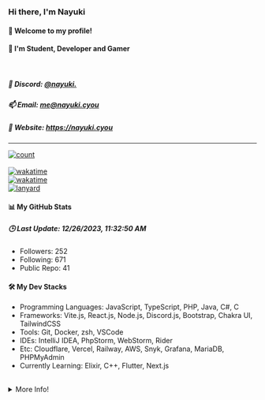 
<h3><b>Hi there, I'm Nayuki</b></h3>
<h4><b>👋 Welcome to my profile!</b></h4>
<h4>👀 I'm Student, Developer and Gamer</h4>

<br/>
<h5>🌻 Discord: <a href="https://discord.com/users/568093374662311956">@nayuki.</a></h5>
<h5>📫 Email: <a href="mailto:me@nayuki.cyou">me@nayuki.cyou</a></h5>
<h5>🔗 Website: <a href="https://nayuki.cyou">https://nayuki.cyou</a></h5>

<hr/>
<a href="#">
    <img alt="count" src="https://moe-counter.glitch.me/get/@MelidaZ?theme=rule34"/>
</a>
<br/>
<br/>
<a href="https://wakatime.com/@f0797c6d-4099-4a7f-947c-a8144dcd6348">
    <img alt="wakatime" src="https://wakatime.com/badge/user/f0797c6d-4099-4a7f-947c-a8144dcd6348.svg"/>
</a>
<br/>
<a href="https://user-badge.committers.top/thailand/Kuuuuuuuu">
    <img alt="wakatime" src="https://user-badge.committers.top/thailand/Kuuuuuuuu.svg"/>
</a>
<br/>
<a href="#">
    <img alt="lanyard" src="https://lanyard.cnrad.dev/api/568093374662311956"/>
</a>
<br/>
<h4>📊 My GitHub Stats</h4>
<h5><b>🕒 Last Update: 12/26/2023, 11:32:50 AM</b></h5>
<ul>
    <li>Followers: 252</li>
    <li>Following: 671</li>
    <li>Public Repo: 41</li>
</ul>
<h4>🛠️ My Dev Stacks</h4>
<ul>
    <li>Programming Languages: JavaScript, TypeScript, PHP, Java, C#, C</li>
    <li>Frameworks: Vite.js, React.js, Node.js, Discord.js, Bootstrap, Chakra UI, TailwindCSS</li>
    <li>Tools: Git, Docker, zsh, VSCode</li>
    <li>IDEs: IntelliJ IDEA, PhpStorm, WebStorm, Rider</li>
    <li>Etc: Cloudflare, Vercel, Railway, AWS, Snyk, Grafana, MariaDB, PHPMyAdmin</li>
    <li>Currently Learning: Elixir, C++, Flutter, Next.js</li>
</ul>
<br/>
<details>
    <summary>More Info!</summary>
    <br/>
    <br/>
    <a href="#">
        <div align="center">
            <img alt="github" src="https://github-readme-stats.vercel.app/api?username=Kuuuuuuuu&show_icons=true&include_all_commits=true&line_height=28.5&count_private=true&title_color=82CAFF&icon_color=82CAFF&bg_color=191970&theme=nord"/>
            <br/>
            <img alt="github" src="https://github-readme-stats.vercel.app/api/top-langs?username=Kuuuuuuuu&langs_count=15&layout=compact&count_private=true&title_color=82CAFF&icon_color=82CAFF&bg_color=191970&theme=nord"/>
            <br/>
            <img alt="trophy" src="https://github-profile-trophy.vercel.app/?username=Kuuuuuuuu&row=2&column=4&theme=algolia"/>
            <br/>
            <img alt="repo" src="https://github-contributor-stats.vercel.app/api?username=Kuuuuuuuu&show_icons=true&include_all_commits=true&line_height=28.5&count_private=true&title_color=82CAFF&icon_color=82CAFF&bg_color=191970&theme=nord"/>
        </div>    
    </a>
</details>